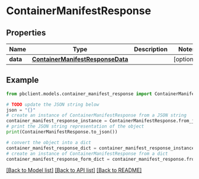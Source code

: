 # ContainerManifestResponse


## Properties

Name | Type | Description | Notes
------------ | ------------- | ------------- | -------------
**data** | [**ContainerManifestResponseData**](ContainerManifestResponseData.md) |  | [optional] 

## Example

```python
from pbclient.models.container_manifest_response import ContainerManifestResponse

# TODO update the JSON string below
json = "{}"
# create an instance of ContainerManifestResponse from a JSON string
container_manifest_response_instance = ContainerManifestResponse.from_json(json)
# print the JSON string representation of the object
print(ContainerManifestResponse.to_json())

# convert the object into a dict
container_manifest_response_dict = container_manifest_response_instance.to_dict()
# create an instance of ContainerManifestResponse from a dict
container_manifest_response_form_dict = container_manifest_response.from_dict(container_manifest_response_dict)
```
[[Back to Model list]](../README.md#documentation-for-models) [[Back to API list]](../README.md#documentation-for-api-endpoints) [[Back to README]](../README.md)


